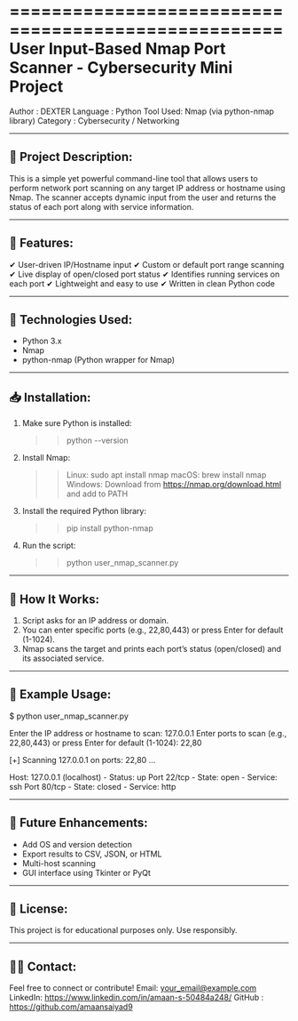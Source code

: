 ====================================================
User Input-Based Nmap Port Scanner - Cybersecurity Mini Project
====================================================

Author   : DEXTER
Language : Python
Tool Used: Nmap (via python-nmap library)
Category : Cybersecurity / Networking

------------------------
📌 Project Description:
------------------------
This is a simple yet powerful command-line tool that allows users to perform network port scanning 
on any target IP address or hostname using Nmap. The scanner accepts dynamic input from the user 
and returns the status of each port along with service information.

------------------------
🔧 Features:
------------------------
✔ User-driven IP/Hostname input
✔ Custom or default port range scanning
✔ Live display of open/closed port status
✔ Identifies running services on each port
✔ Lightweight and easy to use
✔ Written in clean Python code

------------------------
🧰 Technologies Used:
------------------------
- Python 3.x
- Nmap
- python-nmap (Python wrapper for Nmap)

------------------------
📥 Installation:
------------------------
1. Make sure Python is installed:
   >> python --version

2. Install Nmap:
   >> Linux: sudo apt install nmap
   >> macOS: brew install nmap
   >> Windows: Download from https://nmap.org/download.html and add to PATH

3. Install the required Python library:
   >> pip install python-nmap

4. Run the script:
   >> python user_nmap_scanner.py

------------------------
📘 How It Works:
------------------------
1. Script asks for an IP address or domain.
2. You can enter specific ports (e.g., 22,80,443) or press Enter for default (1-1024).
3. Nmap scans the target and prints each port’s status (open/closed) and its associated service.

------------------------
📌 Example Usage:
------------------------
$ python user_nmap_scanner.py

Enter the IP address or hostname to scan: 127.0.0.1
Enter ports to scan (e.g., 22,80,443) or press Enter for default (1-1024): 22,80

[+] Scanning 127.0.0.1 on ports: 22,80 ...

Host: 127.0.0.1 (localhost) - Status: up
    Port 22/tcp - State: open - Service: ssh
    Port 80/tcp - State: closed - Service: http

------------------------
🚀 Future Enhancements:
------------------------
- Add OS and version detection
- Export results to CSV, JSON, or HTML
- Multi-host scanning
- GUI interface using Tkinter or PyQt

------------------------
📄 License:
------------------------
This project is for educational purposes only. Use responsibly.

------------------------
🙋‍♂️ Contact:
------------------------
Feel free to connect or contribute!
Email: your_email@example.com
LinkedIn: https://www.linkedin.com/in/amaan-s-50484a248/
GitHub  : https://github.com/amaansaiyad9
